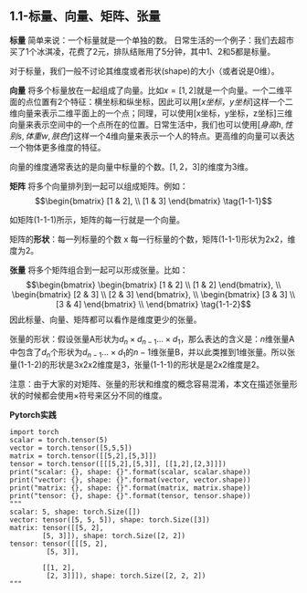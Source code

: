 

## 1.1-标量、向量、矩阵、张量
**标量** 简单来说：一个标量就是一个单独的数。
日常生活的一个例子：我们去超市买了1个冰淇凌，花费了2元，排队结账用了5分钟，其中1、2和5都是标量。

对于标量，我们一般不讨论其维度或者形状(shape)的大小（或者说是0维）。

**向量**
将多个标量放在一起组成了向量。比如$x=[1,2]$就是一个向量。一个二维平面的点位置有2个特征：横坐标和纵坐标，因此可以用$[x坐标，y坐标]$这样一个二维向量来表示二维平面上的一个点；同理，可以使用[x坐标，y坐标，z坐标]三维向量来表示空间中的一个点所在的位置。日常生活中，我们也可以使用$[身高h,性别s,体重w,肤色f]$这样一个4维向量来表示一个人的特点。更高维的向量可以表达一个物体更多维度的特征。

向量的维度通常表达的是向量中标量的个数。$[1,2，3]$的维度为3维。

**矩阵** 将多个向量排列到一起可以组成矩阵。例如：
$$\begin{bmatrix}
[1 & 2], \\
[1 & 3] 
\end{bmatrix} \tag{1-1-1}$$

如矩阵(1-1-1)所示，矩阵的每一行就是一个向量。

矩阵的**形状**：每一列标量的个数 x 每一行标量的个数，矩阵(1-1-1)形状为2x2，维度为2。

**张量** 
将多个矩阵组合到一起可以形成张量。比如：
$$\begin{bmatrix} 
\begin{bmatrix}
[1 & 2] \\
[1 & 2] 
\end{bmatrix}, \\
\begin{bmatrix}
[2 & 3] \\
[2 & 3] 
\end{bmatrix}, \\
\begin{bmatrix}
[3 & 3] \\
[3 & 4] 
\end{bmatrix} \\
\end{bmatrix} \tag{1-1-2}$$
因此标量、向量、矩阵都可以看作是维度更少的张量。

张量的形状：假设张量A形状为$d_n\times d_{n-1}... \times d_1$，那么表达的含义是：$n$维张量A中包含了$d_{n}$个形状为$d_{n-1} ... \times d_1$的$n-1$维张量B，并以此类推到1维张量。所以张量(1-1-2)的形状是3x2x2维度是3，张量(1-1-1)的形状是是2x2维度是2。

注意：由于大家的对矩阵、张量的形状和维度的概念容易混淆，本文在描述张量形状的时候都会使用$\times$符号来区分不同的维度。

**Pytorch实践**
```
import torch
scalar = torch.tensor(5)
vector = torch.tensor([5,5,5])
matrix = torch.tensor([[5,2],[5,3]])
tensor = torch.tensor([[[5,2],[5,3]], [[1,2],[2,3]]])
print("scalar: {}, shape: {}".format(scalar, scalar.shape))
print("vector: {}, shape: {}".format(vector, vector.shape))
print("matrix: {}, shape: {}".format(matrix, matrix.shape))
print("tensor: {}, shape: {}".format(tensor, tensor.shape))
"""
scalar: 5, shape: torch.Size([])
vector: tensor([5, 5, 5]), shape: torch.Size([3])
matrix: tensor([[5, 2],
        [5, 3]]), shape: torch.Size([2, 2])
tensor: tensor([[[5, 2],
         [5, 3]],

        [[1, 2],
         [2, 3]]]), shape: torch.Size([2, 2, 2])
"""
```